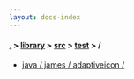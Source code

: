 ```yaml
---
layout: docs-index
---
```

#### [.](./../../../index) > [library](./../../index) > [src](./../index) > [test](./index) > **/**

- [java / james / adaptiveicon / ](java/james/adaptiveicon/)

